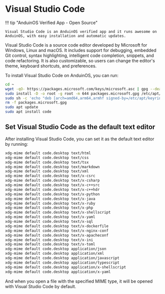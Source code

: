 # Visual Studio Code

!!! tip "AnduinOS Verified App - Open Source"

    Visual Studio Code is an AnduinOS verified app and it runs awesome on AnduinOS, with easy installation and automatic updates.

Visual Studio Code is a source code editor developed by Microsoft for Windows, Linux and macOS. It includes support for debugging, embedded Git control, syntax highlighting, intelligent code completion, snippets, and code refactoring. It is also customizable, so users can change the editor's theme, keyboard shortcuts, and preferences.

To install Visual Studio Code on AnduinOS, you can run:

```bash title="Install Visual Studio Code"
cd ~
wget -qO- https://packages.microsoft.com/keys/microsoft.asc | gpg --dearmor > packages.microsoft.gpg
sudo install -D -o root -g root -m 644 packages.microsoft.gpg /etc/apt/keyrings/packages.microsoft.gpg
sudo sh -c 'echo "deb [arch=amd64,arm64,armhf signed-by=/etc/apt/keyrings/packages.microsoft.gpg] https://packages.microsoft.com/repos/code stable main" > /etc/apt/sources.list.d/vscode.list'
rm -f packages.microsoft.gpg
sudo apt update
sudo apt install code
```

## Set Visual Studio Code as the default text editor

After installing Visual Studio Code, you can set it as the default text editor by running:

```bash title="Set Visual Studio Code as the default text editor"
xdg-mime default code.desktop text/html
xdg-mime default code.desktop text/css
xdg-mime default code.desktop text/tsx
xdg-mime default code.desktop text/markdown
xdg-mime default code.desktop text/xml
xdg-mime default code.desktop text/x-csrc
xdg-mime default code.desktop text/x-csharp
xdg-mime default code.desktop text/x-c++src
xdg-mime default code.desktop text/x-c++hdr
xdg-mime default code.desktop text/x-python
xdg-mime default code.desktop text/x-java
xdg-mime default code.desktop text/x-ruby
xdg-mime default code.desktop text/x-php
xdg-mime default code.desktop text/x-shellscript
xdg-mime default code.desktop text/x-yaml
xdg-mime default code.desktop text/x-sql
xdg-mime default code.desktop text/x-dockerfile
xdg-mime default code.desktop text/x-nginx-conf
xdg-mime default code.desktop text/x-apacheconf
xdg-mime default code.desktop text/x-ini
xdg-mime default code.desktop text/x-toml
xdg-mime default code.desktop application/json
xdg-mime default code.desktop application/xml
xdg-mime default code.desktop application/javascript
xdg-mime default code.desktop application/typescript
xdg-mime default code.desktop application/x-shellscript
xdg-mime default code.desktop application/x-yaml
```

And when you open a file with the specified MIME type, it will be opened with Visual Studio Code by default.
